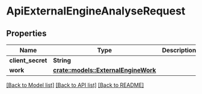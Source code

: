 # ApiExternalEngineAnalyseRequest

## Properties

Name | Type | Description | Notes
------------ | ------------- | ------------- | -------------
**client_secret** | **String** |  | 
**work** | [**crate::models::ExternalEngineWork**](ExternalEngineWork.md) |  | 

[[Back to Model list]](../README.md#documentation-for-models) [[Back to API list]](../README.md#documentation-for-api-endpoints) [[Back to README]](../README.md)


